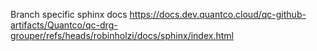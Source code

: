 Branch specific sphinx docs
https://docs.dev.quantco.cloud/qc-github-artifacts/Quantco/qc-drg-grouper/refs/heads/robinholzi/docs/sphinx/index.html
